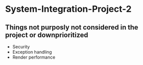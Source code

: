 # System-Integration-Project-2

## Things not purposly not considered in the project or downprioritized
* Security
* Exception handling
* Render performance